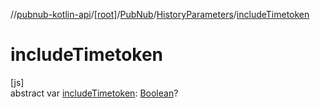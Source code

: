 //[pubnub-kotlin-api](../../../../index.md)/[[root]](../../index.md)/[PubNub](../index.md)/[HistoryParameters](index.md)/[includeTimetoken](include-timetoken.md)

# includeTimetoken

[js]\
abstract var [includeTimetoken](include-timetoken.md): [Boolean](https://kotlinlang.org/api/latest/jvm/stdlib/kotlin/-boolean/index.html)?
